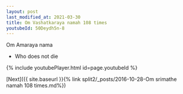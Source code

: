 ```yaml
---
layout: post
last_modified_at: 2021-03-30
title: Om Vashatkaraya namah 108 times
youtubeId: 50Deydh5n-8
---
```

 
 
Om Amaraya nama 
 
 -  Who does not die 
 
  
 
  
 
 
 
 
 
 


{% include youtubePlayer.html id=page.youtubeId %}
 
[Next]({{ site.baseurl }}{% link  split2/_posts/2016-10-28-Om srimathe namah 108 times.md%})
 
